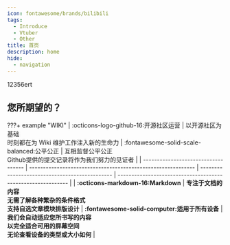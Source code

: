 ```yaml
---
icon: fontawesome/brands/bilibili
tags:
  - Introduce
  - Vtuber
  - Other
title: 首页
description: home
hide:
  - navigation
---
```

12356ert
## 您所期望的？
???+ example "WIKI"
    | :octicons-logo-github-16:开源社区运营 | 以开源社区为基础</br>时刻都在为 Wiki 维护工作注入新的生命力                         |     :fontawesome-solid-scale-balanced:公平公正     | 互相监督公平公正</br>Github提供的提交记录将作为我们努力的见证者         |
    | ----------------------------------- | ------------------------------------------------------------ |     ---------------------------------------------- | ------------------------------------------------------------ |
    |  **:octicons-markdown-16:Markdown**   |     **专注于文档的内容<br/>无需了解各种繁杂的条件格式<br/>支持自选文章模块排版设计** |     **:fontawesome-solid-computer:适用于所有设备** |     **我们会自动适应您所书写的内容<br/>以完全适合可用的屏幕空间<br/>无论查看设备的类型或大小如何** |
    
